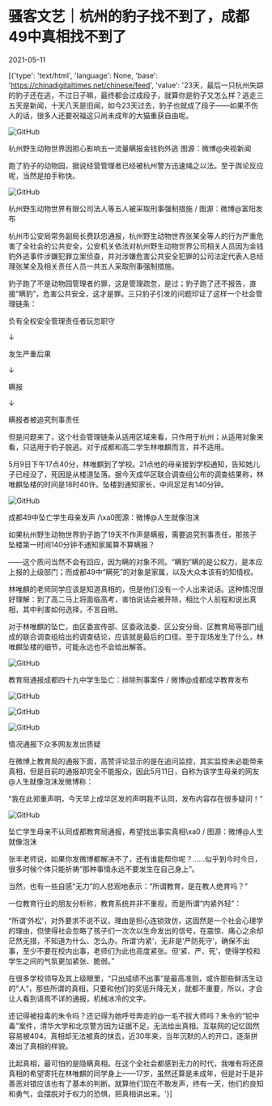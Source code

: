 # 骚客文艺｜杭州的豹子找不到了，成都49中真相找不到了

2021-05-11

[{'type': 'text/html', 'language': None, 'base': 'https://chinadigitaltimes.net/chinese/feed', 'value': '23天，最后一只杭州失踪的豹子还在逃，不过日子嘛，最终都会过成段子，就算你是豹子又怎么样？逃走三五天是新闻，十天八天是旧闻，如今23天过去，豹子也就成了段子——如果不伤人的话，很多人还要祝福这只尚未成年的大猫重获自由呢。

![GitHub](https://chinadigitaltimes.net/chinese/files/2021/05/post-665872-609a412ed4f76.)

 杭州野生动物世界因担心影响五一流量瞒报金钱豹外逃 图源：微博@央视新闻  

跑了豹子的动物园，据说经营管理者已经被杭州警方迅速绳之以法。至于舆论反应呢，当然是拍手称快。

![GitHub](https://chinadigitaltimes.net/chinese/files/2021/05/image-1620721818054.png)

 杭州野生动物世界有限公司法人等五人被采取刑事强制措施 / 图源：微博@富阳发布 

杭州市公安局常务副局长费跃忠通报，杭州野生动物世界张某全等人的行为严重危害了全社会的公共安全，公安机关依法对杭州野生动物世界公司相关人员因为金钱豹外逃事件涉嫌犯罪立案侦查，并对涉嫌危害公共安全犯罪的公司法定代表人总经理张某全及相关责任人员一共五人采取刑事强制措施。

豹子跑了不是动物园管理者的罪，这是管理疏忽，是过；豹子跑了还不报告，直接“瞒豹”，危害公共安全，这才是罪。三只豹子引发的问题印证了这样一个社会管理链条：

负有全权安全管理责任者玩忽职守

↓

发生严重后果

↓

瞒报

↓

瞒报者被追究刑事责任

但是问题来了，这个社会管理链条从适用区域来看，只作用于杭州；从适用对象来看，只适用于豹子脱逃。对于成都和高二学生林唯麒而言，并不适用。

5月9日下午17点40分，林唯麒到了学校。21点他的母亲接到学校通知，告知她儿子已经没了，死因是从楼道坠落。据今天成华区联合调查组公布的调查结果称，林唯麒坠楼的时间是18时40许。坠楼到通知家长，中间足足有140分钟。

![GitHub](https://chinadigitaltimes.net/chinese/files/2021/05/post-665872-609a4131e17ff.png)

 成都49中坠亡学生母亲发声 /\xa0图源：微博@人生就像泡沫  

如果杭州野生动物世界豹子跑了19天不作声是瞒报，需要追究刑事责任，那孩子坠楼第一时间140分钟不通知家属算不算瞒报？

——这个质问当然不会有回应，因为瞒的对象不同。“瞒豹”瞒的是公权力，是本应上报的上级部门；而成都49中“瞒死”的对象是家属，以及大众本该有的知情权。

林唯麒的老师同学应该是知道真相的，但是他们没有一个人出来说话。这种情况很好理解：到了高二马上将面临高考，害怕说话会被开除，相比个人前程和说出真相，其中利害如何选择，不言自明。

对于林唯麒的坠亡，由区委宣传部、区委政法委、区公安分局、区教育局等部门组成的联合调查组给出的调查结论，应该就是最后的口径。至于现场发生了什么，林唯麒坠楼的细节，可能永远也不会给出解答。

![GitHub](https://chinadigitaltimes.net/chinese/files/2021/05/post-665872-609a413401e8f.)

教育局通报成都四十九中学生坠亡：排除刑事案件 / 微博@成都成华教育发布  

![GitHub](https://chinadigitaltimes.net/chinese/files/2021/05/post-665872-609a4136505c0.png)

![GitHub](https://chinadigitaltimes.net/chinese/files/2021/05/post-665872-609a41387c15f.png)

![GitHub](https://chinadigitaltimes.net/chinese/files/2021/05/post-665872-609a413a5fb16.png)

 情况通报下众多网友发出质疑 

在微博上教育局的通报下面，高赞评论显示的是在追问监控，其实监控未必能带来真相，但是目前的通报却完全不能服众，因此5月11日，自称为该学生母亲的网友@人生就像泡沫发微博称：

“我在此郑重声明，今天早上成华区发的声明我不认同，发布内容存在很多疑问！”

![GitHub](https://chinadigitaltimes.net/chinese/files/2021/05/post-665872-609a413c9083b.)

 坠亡学生母亲不认同成都教育局通报，希望找出事实真相\xa0 / 图源：微博@人生就像泡沫 

张丰老师说，如果你发微博都解决不了，还有谁能帮你呢？……似乎到今时今日，很多时候个体只能祈祷“那种事情永远不要发生在自己身上”。

当然，也有一些自感“无力”的人悲观地表示：“所谓教育，是在教人绝育吗？”

一位教育行业的朋友分析称，教育系统并非不重视，而是所谓“内紧外轻”：

“所谓‘外松’，对外要求不说不议，理由是担心连锁效仿，这固然是一个社会心理学的理由，但使得社会忽略了孩子们一次次以生命发出的信号，在震惊、痛心之余却茫然无措，不知道为什么、怎么办。所谓‘内紧’，无非是‘严防死守’，确保不出事，至少不要在校内出事，老师们为此也高度紧张。但‘紧、严、死’，使得学校和学生之间的气氛更加紧张、脆弱。”

在很多学校领导及其上级眼里，“只出成绩不出事”是最高准则，或许那些鲜活生动的“人”，那些所谓的真相，只要和他们的奖惩升降无关，就都不重要，所以，才会让人看到语焉不详的通报，机械冰冷的文字。

还记得被投毒的朱令吗？还记得为她呼号奔走的@一毛不拔大师吗？朱令的“铊中毒”案件，清华大学和北京警方因为证据不足，无法给出真相。互联网的记忆固然容易被404，真相却无法被真的抹去，近30年来，当年沉默的人的开口，逐渐拼凑出了真相的样貌。

比起真相，最可怕的是隐瞒真相。在这个全社会都感到无力的时代，我唯有将还原真相的希望寄托在林唯麒的同学身上——17岁，虽然还算是未成年，但是对于是非善恶对错应该也有了基本的判断。就算他们现在不敢发声，终有一天，他们的良知和勇气，会摆脱对于权力的恐惧，把真相讲出来。'}]